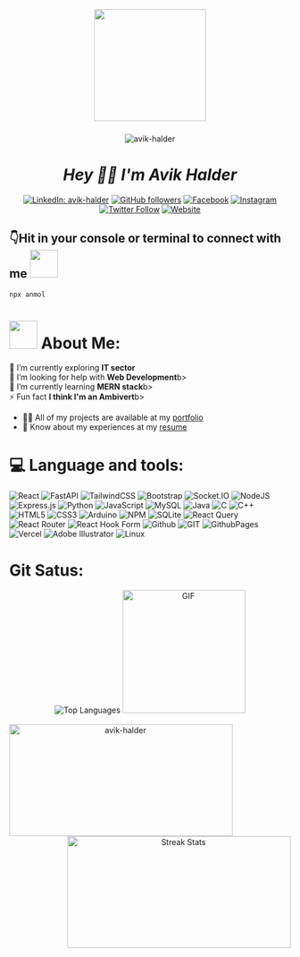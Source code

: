 <div align="center"><img src="https://i.giphy.com/media/v1.Y2lkPTc5MGI3NjExY2l5YXpoYnN5MGh1cmFqNDlkdXhkMTB3Zng3aXc1Ym9oeGh3ZTdpbSZlcD12MV9pbnRlcm5hbF9naWZfYnlfaWQmY3Q9Zw/bGgsc5mWoryfgKBx1u/giphy.gif" width="200"></div>


###
<div align="center">
  <img src="https://komarev.com/ghpvc/?username=avik-halder&label=Profile%20views&color=0e75b6&style=flat" alt="avik-halder" />
</div>
<!-- <div align="center">
  <img src="https://visitor-badge.laobi.icu/badge?page_id=avik-halder.avik-halder" alt="avik-halder" />
</div> -->
<h1 align="center" ><b> <i>Hey 🙋‍♂️ I'm Avik Halder</i></b></h1>



<p align="center">
    <a href="https://www.linkedin.com/in/avik-halder/"><img src="https://img.shields.io/badge/-avik%20halder-blue?style=flat-square&logo=Linkedin&logoColor=white" alt="LinkedIn: avik-halder"></a> <a href="https://github.com/avik-halder"><img src="https://img.shields.io/github/followers/avik-halder?label=Follow&style=social" alt="GitHub followers"></a> <a href="https://www.facebook.com/ah.bd.0"><img src="https://img.shields.io/badge/Facebook-%231877F2.svg?style=flat&logo=facebook&logoColor=white" alt="Facebook"></a> <a href="https://instagram.com/avik_the_ambivert_"><img src="https://img.shields.io/badge/Instagram-E4405F?style=flat&logo=instagram&logoColor=FFFFFF" alt="Instagram"></a> <a href="https://twitter.com/intent/follow?screen_name=your-twitter-handle"><img src="https://img.shields.io/twitter/follow/your-twitter-handle?label=Follow" alt="Twitter Follow"></a> <a href="https://avik-halder.vercel.app/"><img src="https://img.shields.io/badge/Website-46a2f1.svg?&style=flat-square&logo=Google-Chrome&logoColor=white" alt="Website"></a>
</p>






## 👇Hit in your console or terminal to connect with me <img src="https://media.giphy.com/media/LnQjpWaON8nhr21vNW/giphy.gif" width="50">

```bash
npx anmol
```

# <img src="https://media.giphy.com/media/VgCDAzcKvsR6OM0uWg/giphy.gif" width="50"> About Me:
   🔭 I’m currently exploring <b>IT sector</b> <br/>
   🤝 I’m looking for help with <b>Web Development</b>b> <br/>
   🌱 I’m currently learning <b>MERN stack</b>b> <br/>
   ⚡ Fun fact <b>I think I'm an Ambivert</b>b> <br/>
   - 👨‍💻 All of my projects are available at my <a href="https://avik-halder.vercel.app/">portfolio</a> <br/>
   - 📄 Know about my experiences at my <a href="https://drive.google.com/file/d/1iVxQ5kPrpLfDz5vMzqRtwiahHv2G4XGI/view?usp=drivesdk">resume</a>

   
# 💻 Language and tools:
![React](https://img.shields.io/badge/react-%2320232a.svg?style=flat&logo=react&logoColor=%2361DAFB)
![FastAPI](https://img.shields.io/badge/FastAPI-005571?style=flat&logo=fastapi)
![TailwindCSS](https://img.shields.io/badge/tailwindcss-%2338B2AC.svg?style=flat&logo=tailwind-css&logoColor=white)
![Bootstrap](https://img.shields.io/badge/bootstrap-%238511FA.svg?style=flat&logo=bootstrap&logoColor=white)
![Socket.IO](https://img.shields.io/badge/socket.io-010101?style=flat&logo=socket.io&logoColor=white)
![NodeJS](https://img.shields.io/badge/node.js-6DA55F?style=flat&logo=node.js&logoColor=white)
![Express.js](https://img.shields.io/badge/express.js-%23404d59.svg?style=flat&logo=express&logoColor=%2361DAFB)
![Python](https://img.shields.io/badge/python-%2314354C.svg?style=flat&logo=python&logoColor=white)
![JavaScript](https://img.shields.io/badge/javascript-%23323330.svg?style=flat&logo=javascript&logoColor=%23F7DF1E)
![MySQL](https://img.shields.io/badge/mysql-%2300f.svg?style=flat&logo=mysql&logoColor=white)
![Java](https://img.shields.io/badge/java-%23ED8B00.svg?style=flat&logo=openjdk&logoColor=white)
![C](https://img.shields.io/badge/c-%2300599C.svg?style=flat&logo=c&logoColor=white)
![C++](https://img.shields.io/badge/c++-%2300599C.svg?style=flat&logo=c%2B%2B&logoColor=white)
![HTML5](https://img.shields.io/badge/html5-%23E34F26.svg?style=flat&logo=html5&logoColor=white)
![CSS3](https://img.shields.io/badge/css3-%231572B6.svg?style=flat&logo=css3&logoColor=white)
![Arduino](https://img.shields.io/badge/arduino-%2300979D.svg?style=flat&logo=arduino&logoColor=white)
![NPM](https://img.shields.io/badge/NPM-%23CB3837.svg?style=flat&logo=npm&logoColor=white)
![SQLite](https://img.shields.io/badge/sqlite-%2307405e.svg?style=flat&logo=sqlite&logoColor=white)
![React Query](https://img.shields.io/badge/-React%20Query-FF4154?style=flat&logo=react%20query&logoColor=white)
![React Router](https://img.shields.io/badge/React_Router-CA4245?style=flat&logo=react-router&logoColor=white)
![React Hook Form](https://img.shields.io/badge/React%20Hook%20Form-%23EC5990.svg?style=flat&logo=reacthookform&logoColor=white)
![Github](https://img.shields.io/badge/github-121013?style=flat&logo=github&logoColor=white)
![GIT](https://img.shields.io/badge/Git-fc6d26?style=flat&logo=git&logoColor=white)
![GithubPages](https://img.shields.io/badge/github%20pages-121013?style=flat&logo=github&logoColor=white)
![Vercel](https://img.shields.io/badge/vercel-%23000000.svg?style=flat&logo=vercel&logoColor=white)
![Adobe Illustrator](https://img.shields.io/badge/adobe%20illustrator-%23FF9A00.svg?style=flat&logo=adobe%20illustrator&logoColor=white)
![Linux](https://img.shields.io/badge/linux-white?style=flat&logo=linux&logoColor=%23000000)

# Git Satus:
<div align="center" ><img src="https://github-readme-stats.vercel.app/api/top-langs?username=avik-halder&show_icons=true&locale=en&layout=compact&theme=tokyonight" alt="Top Languages" />
<img src="https://i.giphy.com/media/v1.Y2lkPTc5MGI3NjExcGFwdmNvN3ZzYnlsZHhjOGsxZ3BqdGxnd2w1bGxtejY3bHp6azBxZSZlcD12MV9pbnRlcm5hbF9naWZfYnlfaWQmY3Q9Zw/NytMLKyiaIh6VH9SPm/giphy.gif" alt="GIF" width="220"/>
</div>
<br/>
<div align="center">
     <img align="left" src="https://github-readme-stats.vercel.app/api?username=avik-halder&show_icons=true&locale=en&theme=tokyonight" alt="avik-halder" width="400" height="200"/> 
     <img align="right" src="https://github-readme-streak-stats.herokuapp.com/?user=avik-halder&theme=tokyonight" alt="Streak Stats" width="400" height="200"/>
</div>
